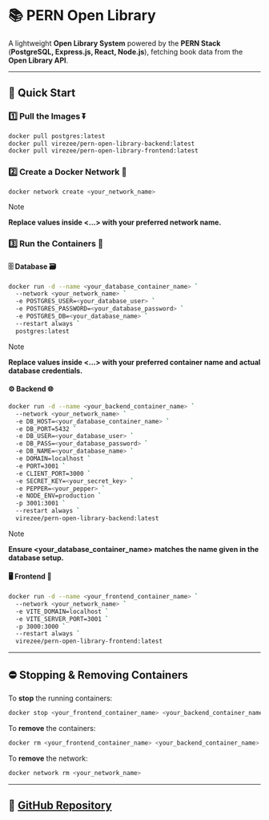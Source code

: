 # **📚 PERN Open Library**
A lightweight **Open Library System** powered by the **PERN Stack** (**PostgreSQL, Express.js, React, Node.js**), fetching book data from the **Open Library API**.

---

## 🚀 Quick Start
### 1️⃣ Pull the Images ⏬
```sh
docker pull postgres:latest
docker pull virezee/pern-open-library-backend:latest
docker pull virezee/pern-open-library-frontend:latest
```

### 2️⃣ Create a Docker Network 📡
```sh
docker network create <your_network_name>
```
> [!Note]
> **Replace values inside <...> with your preferred network name.**

### 3️⃣ Run the Containers 🚢
#### 🗄️ Database 🗃️
```sh
docker run -d --name <your_database_container_name> `
  --network <your_network_name> `
  -e POSTGRES_USER=<your_database_user> `
  -e POSTGRES_PASSWORD=<your_database_password> `
  -e POSTGRES_DB=<your_database_name> `
  --restart always `
  postgres:latest
```
> [!Note]
> **Replace values inside <...> with your preferred container name and actual database credentials.**

#### ⚙️ Backend 🌐
```sh
docker run -d --name <your_backend_container_name> `
  --network <your_network_name> `
  -e DB_HOST=<your_database_container_name> `
  -e DB_PORT=5432 `
  -e DB_USER=<your_database_user> `
  -e DB_PASS=<your_database_password> `
  -e DB_NAME=<your_database_name> `
  -e DOMAIN=localhost `
  -e PORT=3001 `
  -e CLIENT_PORT=3000 `
  -e SECRET_KEY=<your_secret_key> `
  -e PEPPER=<your_pepper> `
  -e NODE_ENV=production `
  -p 3001:3001 `
  --restart always `
  virezee/pern-open-library-backend:latest
```
> [!Note]
> **Ensure <your_database_container_name> matches the name given in the database setup.**

#### 🖥️ Frontend 📱
```sh
docker run -d --name <your_frontend_container_name> `
  --network <your_network_name> `
  -e VITE_DOMAIN=localhost `
  -e VITE_SERVER_PORT=3001 `
  -p 3000:3000 `
  --restart always `
  virezee/pern-open-library-frontend:latest
```

---

## ⛔ Stopping & Removing Containers
To **stop** the running containers:
```sh
docker stop <your_frontend_container_name> <your_backend_container_name> <your_database_container_name>
```
To **remove** the containers:
```sh
docker rm <your_frontend_container_name> <your_backend_container_name> <your_database_container_name>
```
To **remove** the network:
```sh
docker network rm <your_network_name>
```

---

## 🔗 [GitHub Repository](https://github.com/VireZee/PERN-Open-Library)
